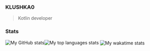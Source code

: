 ### KLUSHKA0
 > Kotlin developer
### Stats
<div>
 <img align="top" alt="My GitHub stats" src="https://github-readme-stats.vercel.app/api?username=KLUSHKA0&show_icons=true&theme=outrun"><img align="top" alt="My top languages stats" src="https://github-readme-stats.vercel.app/api/top-langs/?username=KLUSHKA0&layout=compact&title_color=ffcc00&text_color=8080ff&bg_color=141439">
 <img align="center" alt="My wakatime stats" src="https://github-readme-stats.vercel.app/api/wakatime?username=@KLUSHKA0&title_color=ffcc00&text_color=8080ff&bg_color=141439">
 <!--[![willianrod's wakatime stats](https://github-readme-stats.vercel.app/api/wakatime?username=@MortAlice)](https://github.com/anuraghazra/github-readme-stats) -->
</div>


